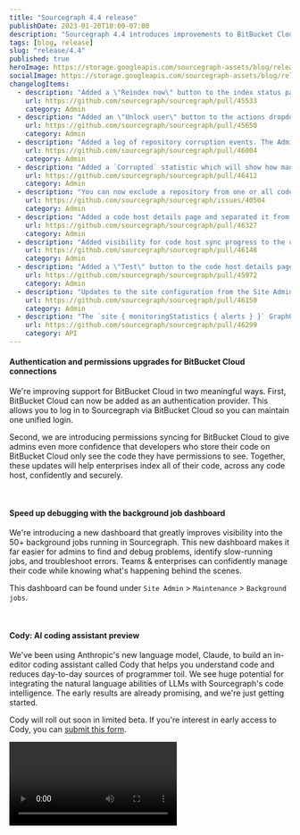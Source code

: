 ```yaml
---
title: "Sourcegraph 4.4 release"
publishDate: 2023-01-20T10:00-07:00
description: "Sourcegraph 4.4 introduces improvements to BitBucket Cloud support and a new background job dashboard for debugging."
tags: [blog, release]
slug: "release/4.4"
published: true
heroImage: https://storage.googleapis.com/sourcegraph-assets/blog/release-post/4.4/sourcegraph-4-4-hero.png
socialImage: https://storage.googleapis.com/sourcegraph-assets/blog/release-post/4.4/sourcegraph-4-4-hero.png
changelogItems:
  - description: "Added a \"Reindex now\" button to the index status page. Admins can now force an immediate reindex of a repository."
    url: https://github.com/sourcegraph/sourcegraph/pull/45533
    category: Admin
  - description: "Added an \"Unlock user\" button to the actions dropdown on the Site Admin Users page. Admins can unlock user accounts that were locked after too many sign-in attempts."
    url: https://github.com/sourcegraph/sourcegraph/pull/45650
    category: Admin
  - description: "Added a log of repository corruption events. The Admin repositories page now shows when a repository has been detected as corrupt along with that repository's history of corruption."
    url: https://github.com/sourcegraph/sourcegraph/pull/46004
    category: Admin
  - description: "Added a `Corrupted` statistic which will show how many repositories are currently corrupt. The statistic will only be shown if there are any corrupt repositories, otherwise the value will be hidden."
    url: https://github.com/sourcegraph/sourcegraph/pull/46412
    category: Admin
  - description: "You can now exclude a repository from one or all code hosts with the click of a button. Admins can exclude repositories directly on the Repository Options page instead of needing to manually edit the code host configuration."
    url: https://github.com/sourcegraph/sourcegraph/issues/40504
    category: Admin
  - description: "Added a code host details page and separated it from the code host edit page. The new page contains information about a code host, its sync jobs, configuration, the number of synced repositories, and a link to access the list of synced repositories."
    url: https://github.com/sourcegraph/sourcegraph/pull/46327
    category: Admin
  - description: "Added visibility for code host sync progress to the code host list page."
    url: https://github.com/sourcegraph/sourcegraph/pull/46148
    category: Admin
  - description: "Added a \"Test\" button to the code host details page. Now admins can check Sourcegraph's connection to a configured code host directly from the UI."
    url: https://github.com/sourcegraph/sourcegraph/pull/45972
    category: Admin
  - description: "Updates to the site configuration from the Site Admin panel will now record the user id of the author in the database in the critical_and_site_config.author_user_id column."
    url: https://github.com/sourcegraph/sourcegraph/pull/46150
    category: Admin
  - description: "The `site { monitoringStatistics { alerts } }` GraphQL query has been deprecated and will no longer return data. The query will be removed entirely in a future release."
    url: https://github.com/sourcegraph/sourcegraph/pull/46299
    category: API
---
```


<Badge link="/code-search" text="Code Search" color="cerise" size="small" />

#### Authentication and permissions upgrades for BitBucket Cloud connections

We're improving support for BitBucket Cloud in two meaningful ways. First, BitBucket Cloud can now be added as an authentication provider. This allows you to log in to Sourcegraph via BitBucket Cloud so you can maintain one unified login. 

Second, we are introducing permissions syncing for BitBucket Cloud to give admins even more confidence that developers who store their code on BitBucket Cloud only see the code they have permissions to see. Together, these updates will help enterprises index all of their code, across any code host, confidently and securely. 

<br />
<Badge link="https://docs.sourcegraph.com/admin/workers" text="Admin" color="violet" size="small" />

#### Speed up debugging with the background job dashboard

We're introducing a new dashboard that greatly improves visibility into the 50+ background jobs running in Sourcegraph. This new dashboard makes it far easier for admins to find and debug problems, identify slow-running jobs, and troubleshoot errors. Teams & enterprises can confidently manage their code while knowing what's happening behind the scenes.

This dashboard can be found under `Site Admin` > `Maintenance` > `Background jobs`.

<br />
<Badge link="" text="AI" color="blue" size="small" />

#### Cody: AI coding assistant preview

We've been using Anthropic's new language model, Claude, to build an in-editor coding assistant called Cody that helps you understand code and reduces day-to-day sources of programmer toil. We see huge potential for integrating the natural language abilities of LLMs with Sourcegraph's code intelligence. The early results are already promising, and we're just getting started.

Cody will roll out soon in limited beta. If you're interest in early access to Cody, you can [submit this form](https://sourcegraph.typeform.com/to/pIXTgwrd).

<video controls playsinline mute title="Cody demo" caption="Sourcegraph's new AI coding assistant">
  <source src="https://storage.googleapis.com/sourcegraph-assets/blog/release-post/4.4/cody-demo.mp4" />
</video>
